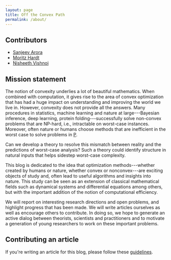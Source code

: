 ```yaml
---
layout: page
title: Off the Convex Path
permalink: /about/
---
```


## Contributors

* [Sanjeev Arora](http://www.cs.princeton.edu/~arora)
* [Moritz Hardt](http://mrtz.org)
* [Nisheeth Vishnoi](http://theory.epfl.ch/vishnoi/Home.html)


## Mission statement

The notion of convexity underlies a lot of beautiful mathematics. When combined with computation, it gives rise to the area of convex optimization that has had a huge impact on understanding and improving the world we live in. However, convexity does not provide all the answers. Many procedures in statistics, machine learning and nature at large---Bayesian inference, deep learning, protein folding---successfully solve non-convex problems that are NP-hard, i.e., intractable on worst-case instances. Moreover, often nature or humans choose methods that are inefficient in the worst case to solve problems in [P](https://en.wikipedia.org/wiki/P_(complexity)). 

Can we develop a theory to resolve this mismatch between reality and the predictions of worst-case analysis?  Such a theory could identify structure in natural inputs that helps sidestep worst-case complexity.  
                                   
This blog is dedicated to the idea that optimization methods---whether created by humans or nature, whether convex or nonconvex---are exciting objects of study and, often lead to useful algorithms and insights into nature. This study can be seen as an extension of classical mathematical fields such as dynamical systems and differential equations among others, but with the important addition of the notion of computational efficiency.
 
We will report on interesting research directions and open problems, and highlight progress that has been made. We will write articles ourselves as well as encourage others to contribute. In doing so, we hope to generate an active dialog between theorists, scientists and practitioners and to motivate a generation of young researchers to work on these important problems.

## Contributing an article

If you're writing an article for this blog, please follow these [guidelines](/guide/).
